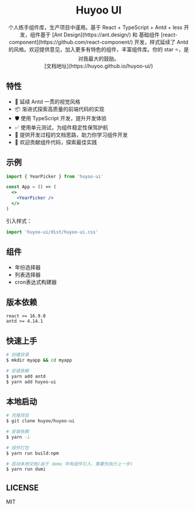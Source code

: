 <h1 align="center">Huyoo UI</h1>

<div align="center">
个人练手组件库，生产项目中谨用。基于 React + TypeScript + Antd + less 开发，组件基于 [Ant Design](https://ant.design/) 和 基础组件 [react-component](https://github.com/react-component/) 开发，样式延续了 Antd 的风格。欢迎提供意见，加入更多有特色的组件，丰富组件库。你的 star ⭐，是对我最大的鼓励。
</div>
<div align="center">
[文档地址](https://huyoo.github.io/huyoo-ui/)
</div>

## 特性
- 🌈 延续 Antd 一贯的视觉风格
- 📦 渐进式探索高质量的前端代码的实现
- 🛡 使用 TypeScript 开发，提升开发体验
- ✅ 使用单元测试，为组件稳定性保驾护航
- 📖 提供开发过程的文档思路，助力你学习组件开发
- 🔖 欢迎贡献组件代码，探索最佳实践

## 示例
```jsx
import { YearPicker } from 'huyoo-ui'

const App = () => (
  <>
    <YearPicker />
  </>
)
```

引入样式：
```jsx
import 'huyoo-ui/dist/huyoo-ui.css'
```

## 组件
- 年份选择器
- 列表选择器
- cron表达式构建器

## 版本依赖
```
react >= 16.9.0
antd >= 4.14.1
```

## 快速上手
```bash
# 创建目录
$ mkdir myapp && cd myapp

# 安装依赖
$ yarn add antd
$ yarn add huyoo-ui
```

## 本地启动
```bash
# 克隆项目
$ git clone huyoo/huyoo-ui

# 安装依赖
$ yarn -i

# 组件打包
$ yarn run build:npm

# 启动本地文档(由于 demo 中有组件引入，需要先执行上一步)
$ yarn run dumi
```

## LICENSE
MIT
